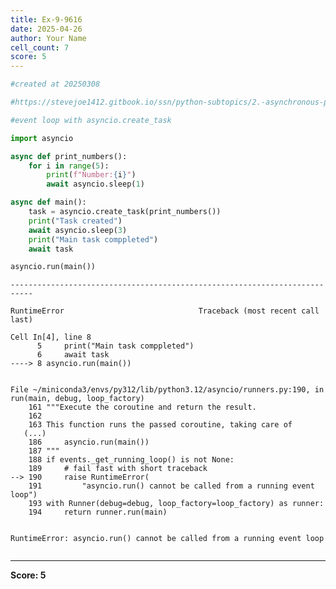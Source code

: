 ```yaml
---
title: Ex-9-9616
date: 2025-04-26
author: Your Name
cell_count: 7
score: 5
---
```


```python
#created at 20250308
```


```python
#https://stevejoe1412.gitbook.io/ssn/python-subtopics/2.-asynchronous-programming
```


```python
#event loop with asyncio.create_task
```


```python
import asyncio
```


```python
async def print_numbers():
    for i in range(5):
        print(f"Number:{i}")
        await asyncio.sleep(1)
```


```python
async def main():
    task = asyncio.create_task(print_numbers())
    print("Task created")
    await asyncio.sleep(3)
    print("Main task comppleted")
    await task

asyncio.run(main())
```


    ---------------------------------------------------------------------------

    RuntimeError                              Traceback (most recent call last)

    Cell In[4], line 8
          5     print("Main task comppleted")
          6     await task
    ----> 8 asyncio.run(main())


    File ~/miniconda3/envs/py312/lib/python3.12/asyncio/runners.py:190, in run(main, debug, loop_factory)
        161 """Execute the coroutine and return the result.
        162 
        163 This function runs the passed coroutine, taking care of
       (...)
        186     asyncio.run(main())
        187 """
        188 if events._get_running_loop() is not None:
        189     # fail fast with short traceback
    --> 190     raise RuntimeError(
        191         "asyncio.run() cannot be called from a running event loop")
        193 with Runner(debug=debug, loop_factory=loop_factory) as runner:
        194     return runner.run(main)


    RuntimeError: asyncio.run() cannot be called from a running event loop



```python

```


---
**Score: 5**
